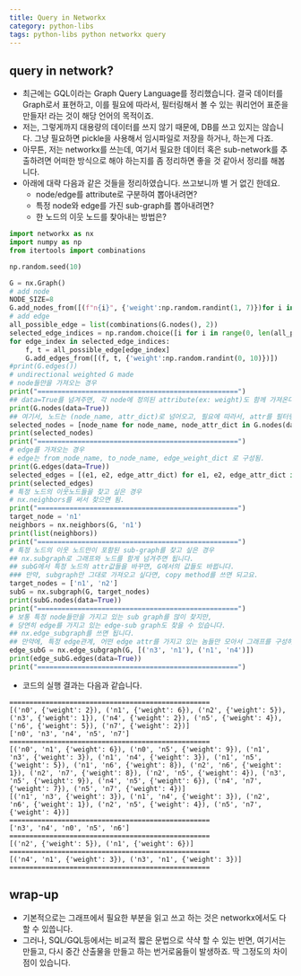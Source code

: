 ```yaml
---
title: Query in Networkx
category: python-libs
tags: python-libs python networkx query 
---
```


## query in network? 

- 최근에는 GQL이라는 Graph Query Language를 정리했습니다. 결국 데이터를 Graph로서 표현하고, 이를 필요에 따라서, 필터링해서 볼 수 있는 쿼리언어 표준을 만들자! 라는 것이 해당 언어의 목적이죠. 
- 저는, 그렇게까지 대용량의 데이터를 쓰지 않기 때문에, DB를 쓰고 있지는 않습니다. 그냥 필요하면 pickle을 사용해서 임시파일로 저장을 하거나, 하는게 다죠. 
- 아무튼, 저는 networkx를 쓰는데, 여기서 필요한 데이터 혹은 sub-network를 추출하려면 어떠한 방식으로 해야 하는지를 좀 정리하면 좋을 것 같아서 정리를 해봅니다. 
- 아래에 대략 다음과 같은 것들을 정리하였습니다. 쓰고보니까 별 거 없긴 한데요. 
    - node/edge를 attribute로 구분하여 뽑아내려면?
    - 특정 node와 edge를 가진 sub-graph를 뽑아내려면? 
    - 한 노드의 이웃 노드를 찾아내는 방법은? 


```python
import networkx as nx
import numpy as np 
from itertools import combinations

np.random.seed(10)

G = nx.Graph()
# add node
NODE_SIZE=8
G.add_nodes_from([(f"n{i}", {'weight':np.random.randint(1, 7)})for i in range(0, NODE_SIZE)])
# add edge 
all_possible_edge = list(combinations(G.nodes(), 2))
selected_edge_indices = np.random.choice([i for i in range(0, len(all_possible_edge))], len(all_possible_edge)*2//3)
for edge_index in selected_edge_indices:
    f, t = all_possible_edge[edge_index]
    G.add_edges_from([(f, t, {'weight':np.random.randint(0, 10)})])
#print(G.edges())
# undirectional weighted G made
# node들만을 가져오는 경우 
print("==================================================")
## data=True를 넘겨주면, 각 node에 정의된 attribute(ex: weight)도 함께 가져온다. 
print(G.nodes(data=True))
## 여기서, 노드는 (node_name, attr_dict)로 넘어오고, 필요에 따라서, attr를 필터링해서 선택하면 됨. 
selected_nodes = [node_name for node_name, node_attr_dict in G.nodes(data=True) if node_attr_dict['weight']<5]
print(selected_nodes)
print("==================================================")
# edge를 가져오는 경우 
# edge는 from_node_name, to_node_name, edge_weight_dict 로 구성됨. 
print(G.edges(data=True))
selected_edges = [(e1, e2, edge_attr_dict) for e1, e2, edge_attr_dict in G.edges(data=True) if edge_attr_dict['weight']<5]
print(selected_edges)
# 특정 노드의 이웃노드들을 찾고 싶은 경우 
# nx.neighbors를 써서 찾으면 됨. 
print("==================================================")
target_node = 'n1'
neighbors = nx.neighbors(G, 'n1')
print(list(neighbors))
print("==================================================")
# 특정 노드의 이웃 노드만이 포함된 sub-graph를 찾고 싶은 경우 
## nx.subgraph로 그래프와 노드를 함게 넘겨주면 됩니다. 
## subG에서 특정 노드의 attr값들을 바꾸면, G에서의 값들도 바뀝니다. 
### 만약, subgraph만 그대로 가져오고 싶다면, copy method를 쓰면 되고요.
target_nodes = ['n1', 'n2']
subG = nx.subgraph(G, target_nodes)
print(subG.nodes(data=True))
print("==================================================")
# 보통 특정 node들만을 가지고 있는 sub graph를 많이 찾지만, 
# 당연히 edge를 가지고 있는 edge-sub graph도 찾을 수 있습니다. 
## nx.edge_subgraph를 쓰면 됩니다. 
## 만약에, 특정 edge관계, 어떤 edge attr를 가지고 있는 놈들만 모아서 그래프를 구성하고 싶다면 이렇게 하면  되지요. 
edge_subG = nx.edge_subgraph(G, [('n3', 'n1'), ('n1', 'n4')])
print(edge_subG.edges(data=True))
print("==================================================")
```

- 코드의 실행 결과는 다음과 같습니다. 

```
==================================================
[('n0', {'weight': 2}), ('n1', {'weight': 6}), ('n2', {'weight': 5}), ('n3', {'weight': 1}), ('n4', {'weight': 2}), ('n5', {'weight': 4}), ('n6', {'weight': 5}), ('n7', {'weight': 2})]
['n0', 'n3', 'n4', 'n5', 'n7']
==================================================
[('n0', 'n1', {'weight': 6}), ('n0', 'n5', {'weight': 9}), ('n1', 'n3', {'weight': 3}), ('n1', 'n4', {'weight': 3}), ('n1', 'n5', {'weight': 5}), ('n1', 'n6', {'weight': 8}), ('n2', 'n6', {'weight': 1}), ('n2', 'n7', {'weight': 8}), ('n2', 'n5', {'weight': 4}), ('n3', 'n5', {'weight': 9}), ('n4', 'n5', {'weight': 6}), ('n4', 'n7', {'weight': 7}), ('n5', 'n7', {'weight': 4})]
[('n1', 'n3', {'weight': 3}), ('n1', 'n4', {'weight': 3}), ('n2', 'n6', {'weight': 1}), ('n2', 'n5', {'weight': 4}), ('n5', 'n7', {'weight': 4})]
==================================================
['n3', 'n4', 'n0', 'n5', 'n6']
==================================================
[('n2', {'weight': 5}), ('n1', {'weight': 6})]
==================================================
[('n4', 'n1', {'weight': 3}), ('n3', 'n1', {'weight': 3})]
==================================================
```

## wrap-up

- 기본적으로는 그래프에서 필요한 부분을 읽고 쓰고 하는 것은 networkx에서도 다할 수 있씁니다. 
- 그러나, SQL/GQL등에서는 비교적 짧은 문법으로 샥샥 할 수 있는 반면, 여기서는 만들고, 다시 중간 산출물을 만들고 하는 번거로움들이 발생하죠. 딱 그정도의 차이점이 있습니다. 
